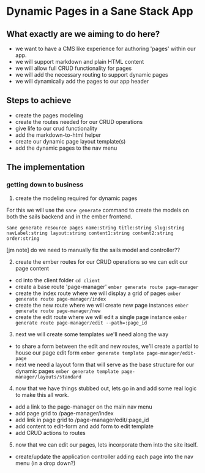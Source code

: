 # Dynamic Pages in a Sane Stack App
 
## What exactly are we aiming to do here?
 
 * we want to have a CMS like experience for authoring 'pages' within our app.
 * we will support markdown and plain HTML content
 * we will allow full CRUD functionality for pages
 * we will add the necessary routing to support dynamic pages 
 * we will dynamically add the pages to our app header
 
 
## Steps to achieve
 
 * create the pages modeling
 * create the routes needed for our CRUD operations
 * give life to our crud functionality
 * add the markdown-to-html helper
 * create our dynamic page layout template(s)
 * add the dynamic pages to the nav menu
 
 
## The implementation
### getting down to business

1) create the modeling required for dynamic pages
 
 For this we will use the `sane generate` command to create the models on both the sails backend and in the ember frontend.
 
 `sane generate resource pages name:string title:string slug:string navLabel:string layout:string content1:string content2:string order:string`
 
 [jm note] do we need to manually fix the sails model and controller??
 
2) create the ember routes for our CRUD operations so we can edit our page content

 * cd into the client folder `cd client`
 * create a base route 'page-manager' `ember generate route page-manager`
 * create the index route where we will display a grid of pages `ember generate route page-manager/index`
 * create the new route where we will create new page instances `ember generate route page-manager/new`
 * create the edit route where we will edit a single page instance `ember generate route page-manager/edit --path=:page_id`
 
3) next we will create some templates we'll need along the way
 
 * to share a form between the edit and new routes, we'll create a partial to house our page edit form `ember generate template page-manager/edit-page`
 * next we need a layout form that will serve as the base structure for our dynamic pages `ember generate template page-manager/layouts/standard`
  
4) now that we have things stubbed out, lets go in and add some real logic to make this all work.

 * add a link to the page-manager on the main nav menu
 * add page grid to /page-manager/index
 * add link in page grid to /page-manager/edit/:page_id
 * add content to edit-form and add form to edit template
 * add CRUD actions to routes



5) now that we can edit our pages, lets incorporate them into the site itself.

 * create/update the application controller adding each page into the nav menu (in a drop down?)
 


 
 
 
 




 